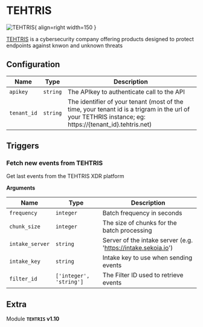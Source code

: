 # TEHTRIS

![TEHTRIS](/assets/playbooks/library/tehtris.png){ align=right width=150 }

[TEHTRIS](https://tehtris.com) is a cybersecurity company offering products designed to protect endpoints against knwon and unknown threats

## Configuration

| Name      |  Type   |  Description  |
| --------- | ------- | --------------------------- |
| `apikey` | `string` | The APIkey to authenticate call to the API |
| `tenant_id` | `string` | The identifier of your tenant (most of the time, your tenant id is a trigram in the url of your TETHRIS instance; eg: https://{tenant_id}.tehtris.net) |

## Triggers

### Fetch new events from TEHTRIS

Get last events from the TEHTRIS XDR platform

**Arguments**

| Name      |  Type   |  Description  |
| --------- | ------- | --------------------------- |
| `frequency` | `integer` | Batch frequency in seconds |
| `chunk_size` | `integer` | The size of chunks for the batch processing |
| `intake_server` | `string` | Server of the intake server (e.g. 'https://intake.sekoia.io') |
| `intake_key` | `string` | Intake key to use when sending events |
| `filter_id` | `['integer', 'string']` | The Filter ID used to retrieve events |


## Extra

Module **`TEHTRIS` v1.10**